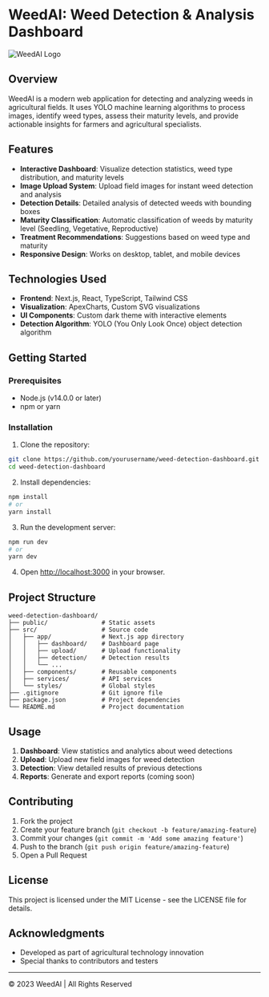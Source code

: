 # WeedAI: Weed Detection & Analysis Dashboard

![WeedAI Logo](public/weedai-logo.png)

## Overview

WeedAI is a modern web application for detecting and analyzing weeds in agricultural fields. It uses YOLO machine learning algorithms to process images, identify weed types, assess their maturity levels, and provide actionable insights for farmers and agricultural specialists.

## Features

- **Interactive Dashboard**: Visualize detection statistics, weed type distribution, and maturity levels
- **Image Upload System**: Upload field images for instant weed detection and analysis
- **Detection Details**: Detailed analysis of detected weeds with bounding boxes
- **Maturity Classification**: Automatic classification of weeds by maturity level (Seedling, Vegetative, Reproductive)
- **Treatment Recommendations**: Suggestions based on weed type and maturity
- **Responsive Design**: Works on desktop, tablet, and mobile devices

## Technologies Used

- **Frontend**: Next.js, React, TypeScript, Tailwind CSS
- **Visualization**: ApexCharts, Custom SVG visualizations
- **UI Components**: Custom dark theme with interactive elements
- **Detection Algorithm**: YOLO (You Only Look Once) object detection algorithm

## Getting Started

### Prerequisites

- Node.js (v14.0.0 or later)
- npm or yarn

### Installation

1. Clone the repository:

```bash
git clone https://github.com/yourusername/weed-detection-dashboard.git
cd weed-detection-dashboard
```

2. Install dependencies:

```bash
npm install
# or
yarn install
```

3. Run the development server:

```bash
npm run dev
# or
yarn dev
```

4. Open [http://localhost:3000](http://localhost:3000) in your browser.

## Project Structure

```
weed-detection-dashboard/
├── public/               # Static assets
├── src/                  # Source code
│   ├── app/              # Next.js app directory
│   │   ├── dashboard/    # Dashboard page
│   │   ├── upload/       # Upload functionality
│   │   ├── detection/    # Detection results
│   │   └── ...
│   ├── components/       # Reusable components
│   ├── services/         # API services
│   └── styles/           # Global styles
├── .gitignore            # Git ignore file
├── package.json          # Project dependencies
└── README.md             # Project documentation
```

## Usage

1. **Dashboard**: View statistics and analytics about weed detections
2. **Upload**: Upload new field images for weed detection
3. **Detection**: View detailed results of previous detections
4. **Reports**: Generate and export reports (coming soon)

## Contributing

1. Fork the project
2. Create your feature branch (`git checkout -b feature/amazing-feature`)
3. Commit your changes (`git commit -m 'Add some amazing feature'`)
4. Push to the branch (`git push origin feature/amazing-feature`)
5. Open a Pull Request

## License

This project is licensed under the MIT License - see the LICENSE file for details.

## Acknowledgments

- Developed as part of agricultural technology innovation
- Special thanks to contributors and testers

---

© 2023 WeedAI | All Rights Reserved
